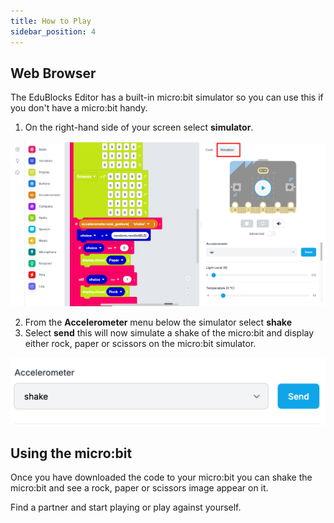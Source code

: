 ```yaml
---
title: How to Play
sidebar_position: 4
---
```


## Web Browser

The EduBlocks Editor has a built-in micro:bit simulator so you can use this if you don't have a micro:bit handy.

1. On the right-hand side of your screen select **simulator**.

![Selecting the simulator](./img/SimulatorButton.png)

2. From the **Accelerometer** menu below the simulator select **shake**
3. Select **send** this will now simulate a shake of the micro:bit and display either rock, paper or scissors on the micro:bit simulator.

![Accelerometer Settings](./img/AccelermoeterSettings.png)

## Using the micro:bit

Once you have downloaded the code to your micro:bit you can shake the micro:bit and see a rock, paper or scissors image appear on it.

Find a partner and start playing or play against yourself.